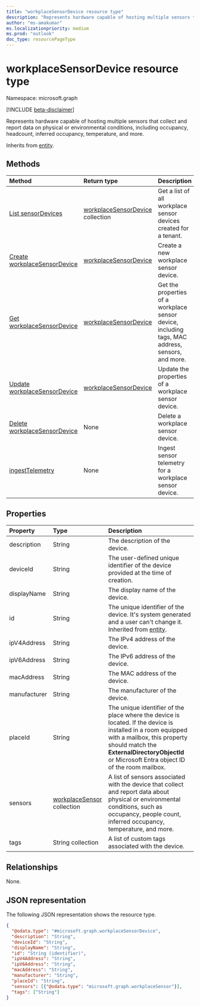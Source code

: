 ```yaml
---
title: "workplaceSensorDevice resource type"
description: "Represents hardware capable of hosting multiple sensors that collect and report data on physical or environmental conditions, including occupancy, headcount, inferred occupancy, temperature, and more."
author: "ms-amakumar"
ms.localizationpriority: medium
ms.prod: "outlook"
doc_type: resourcePageType
---
```


# workplaceSensorDevice resource type

Namespace: microsoft.graph

[!INCLUDE [beta-disclaimer](../../includes/beta-disclaimer.md)]

Represents hardware capable of hosting multiple sensors that collect and report data on physical or environmental conditions, including occupancy, headcount, inferred occupancy, temperature, and more.

Inherits from [entity](../resources/entity.md).

## Methods

|Method|Return type|Description|
|:---|:---|:---|
|[List sensorDevices](../api/workplace-list-sensordevices.md)|[workplaceSensorDevice](../resources/workplacesensordevice.md) collection|Get a list of all workplace sensor devices created for a tenant.|
|[Create workplaceSensorDevice](../api/workplace-post-sensordevices.md)|[workplaceSensorDevice](../resources/workplacesensordevice.md)|Create a new workplace sensor device.|
|[Get workplaceSensorDevice](../api/workplacesensordevice-get.md)|[workplaceSensorDevice](../resources/workplacesensordevice.md)|Get the properties of a workplace sensor device, including tags, MAC address, sensors, and more.|
|[Update workplaceSensorDevice](../api/workplacesensordevice-update.md)|[workplaceSensorDevice](../resources/workplacesensordevice.md)|Update the properties of a workplace sensor device.|
|[Delete workplaceSensorDevice](../api/workplacesensordevice-delete.md)|None|Delete a workplace sensor device.|
|[ingestTelemetry](../api/workplacesensordevice-ingesttelemetry.md)|None|Ingest sensor telemetry for a workplace sensor device.|

## Properties

|Property|Type|Description|
|:---|:---|:---|
|description|String| The description of the device. |
|deviceId|String| The user-defined unique identifier of the device provided at the time of creation. |
|displayName|String| The display name of the device. |
|id|String| The unique identifier of the device. It's system generated and a user can't change it. Inherited from [entity](../resources/entity.md).|
|ipV4Address|String| The IPv4 address of the device. |
|ipV6Address|String| The IPv6 address of the device. |
|macAddress|String| The MAC address of the device. |
|manufacturer|String| The manufacturer of the device. |
|placeId|String| The unique identifier of the place where the device is located. If the device is installed in a room equipped with a mailbox, this property should match the **ExternalDirectoryObjectId** or Microsoft Entra object ID of the room mailbox. |
|sensors|[workplaceSensor](../resources/workplacesensor.md) collection| A list of sensors associated with the device that collect and report data about physical or environmental conditions, such as occupancy, people count, inferred occupancy, temperature, and more. |
|tags|String collection| A list of custom tags associated with the device. |

## Relationships

None.

## JSON representation

The following JSON representation shows the resource type.

<!-- {
  "blockType": "resource",
  "keyProperty": "id",
  "@odata.type": "microsoft.graph.workplaceSensorDevice",
  "baseType": "microsoft.graph.entity",
  "openType": false
}
-->
``` json
{
  "@odata.type": "#microsoft.graph.workplaceSensorDevice",
  "description": "String",
  "deviceId": "String",
  "displayName": "String",
  "id": "String (identifier)",
  "ipV4Address": "String",
  "ipV6Address": "String",
  "macAddress": "String",
  "manufacturer": "String",
  "placeId": "String",
  "sensors": [{"@odata.type": "microsoft.graph.workplaceSensor"}],
  "tags": ["String"]
}
```
